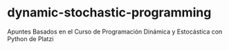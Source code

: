 # dynamic-stochastic-programming
Apuntes Basados en el Curso de Programación Dinámica y Estocástica con Python de Platzi 
